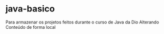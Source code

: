 # java-basico

Para armazenar os projetos feitos durante o curso de Java da Dio
Alterando Conteúdo de forma local
